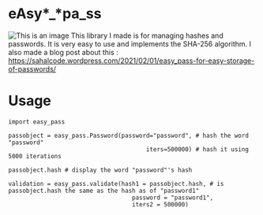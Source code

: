 # eAsy*_*pa_ss

![This is an image](https://i.imgur.com/rdYvdFP.png)
This library I made is for managing hashes and passwords. It is very easy to use and implements the SHA-256 algorithm.
I also made a blog post about this : https://sahalcode.wordpress.com/2021/02/01/easy_pass-for-easy-storage-of-passwords/

# Usage
```
import easy_pass

passobject = easy_pass.Password(password="password", # hash the word "password"
                                       iters=500000) # hash it using 5000 iterations

passobject.hash # display the word "password"'s hash

validation = easy_pass.validate(hash1 = passobject.hash, # is passobject.hash the same as the hash as of "password1"
                                   password = "password1",
                                   iters2 = 500000)
```                                                                 
